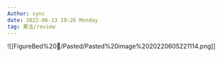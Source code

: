 ```yaml
---
Author: sync
date: 2022-06-13 19:26 Monday
tag: 算法/review
---
```


![[FigureBed%20🌄/Pasted/Pasted%20image%2020220605221114.png]]
